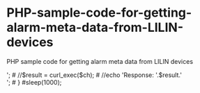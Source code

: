 # PHP-sample-code-for-getting-alarm-meta-data-from-LILIN-devices
PHP sample code for getting alarm meta data from LILIN devices
<?php 
 $srv_ip = '192.168.10.102';
*  $srv_port = 80;
*  $url = 'http://'. $srv_ip.':80/getalarmmotion';  
*
* while(1){        
#    $ch = curl_init(); 
#    curl_setopt($ch, CURLOPT_URL, $url);
#    curl_setopt($ch, CURLOPT_RETURNTRANSFER, true); 
#    echo 'Request URL:  '.$url.'<br>';        
#    //$result = curl_exec($ch);  
#    //echo 'Response:  '.$result.'<br>';
#    }    
#sleep(1000);   

